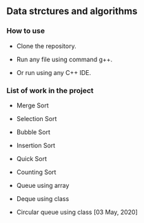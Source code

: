 ## Data strctures and algorithms

### How to use

- Clone the repository.

- Run any file using command g++.

- Or run using any C++ IDE.

### List of work in the project

- Merge Sort

- Selection Sort

- Bubble Sort

- Insertion Sort

- Quick Sort

- Counting Sort

- Queue using array

- Deque using class

- Circular queue using class [03 May, 2020]
